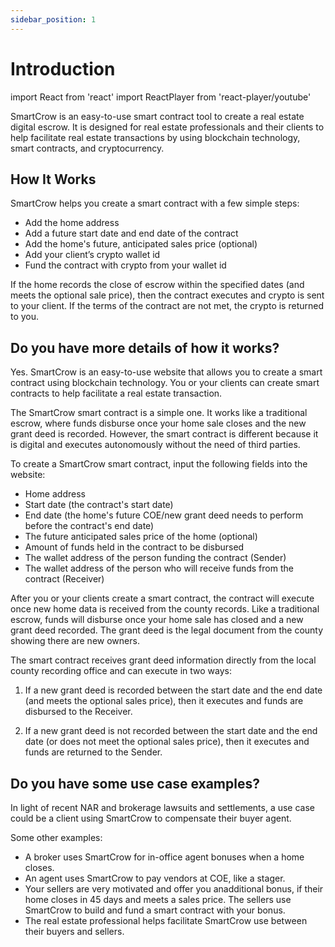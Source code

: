 ```yaml
---
sidebar_position: 1
---
```


# Introduction

import React from 'react'
import ReactPlayer from 'react-player/youtube'

<ReactPlayer url='https://www.youtube.com/watch?v=ZJDBZxcj0CE' />



SmartCrow is an easy-to-use smart contract tool to create a real estate digital escrow. It is designed for real estate professionals and their clients to help facilitate real estate transactions by using blockchain technology, smart contracts, and cryptocurrency. 

## How It Works

SmartCrow helps you create a smart contract with a few simple steps:  
 
-	Add the home address
-	Add a future start date and end date of the contract
-	Add the home's future, anticipated sales price (optional)
-	Add your client’s crypto wallet id
-	Fund the contract with crypto from your wallet id
 
If the home records the close of escrow within the specified dates (and meets the optional sale price), then the contract executes and crypto is sent to your client.
If the terms of the contract are not met, the crypto is returned to you.  

## Do you have more details of how it works?
 
Yes.  SmartCrow is an easy-to-use website that allows you to create a smart contract using blockchain technology. You or your clients can create smart contracts to help facilitate a real estate transaction. 
 
The SmartCrow smart contract is a simple one. It works like a traditional escrow, where funds disburse once your home sale closes and the new grant deed is recorded. However, the smart contract is different because it is digital and executes autonomously without the need of third parties. 
 
To create a SmartCrow smart contract, input the following fields into the website:
- Home address
- Start date (the contract's start date)
- End date (the home's future COE/new grant deed needs to perform before the contract's end date) 
- The future anticipated sales price of the home (optional)
- Amount of funds held in the contract to be disbursed
- The wallet address of the person funding the contract (Sender)
- The wallet address of the person who will receive funds from the contract (Receiver)
 
After you or your clients create a smart contract, the contract will execute once new home data is received from the county records. Like a traditional escrow, funds will disburse once your home sale has closed and a new grant deed recorded. The grant deed is the legal document from the county showing there are new owners.

The smart contract receives grant deed information directly from the local county recording office and can execute in two ways: 
 
1. If a new grant deed is recorded between the start date and the end date (and meets the optional sales price), then it executes and funds are disbursed to the Receiver.
 
2. If a new grant deed is not recorded between the start date and the end date (or does not meet the optional sales price), then it executes and funds are returned to the Sender. 
 
## Do you have some use case examples?

In light of recent NAR and brokerage lawsuits and settlements, a use case could be a client using SmartCrow to compensate their buyer agent.  
 
Some other examples: 
- A broker uses SmartCrow for in-office agent bonuses when a home closes.
- An agent uses SmartCrow to pay vendors at COE, like a stager.
- Your sellers are very motivated and offer you anadditional bonus, if their home closes in 45 days and meets a sales price. The sellers use SmartCrow to build and fund a smart contract with your bonus.
- The real estate professional helps facilitate SmartCrow use between their buyers and sellers.
